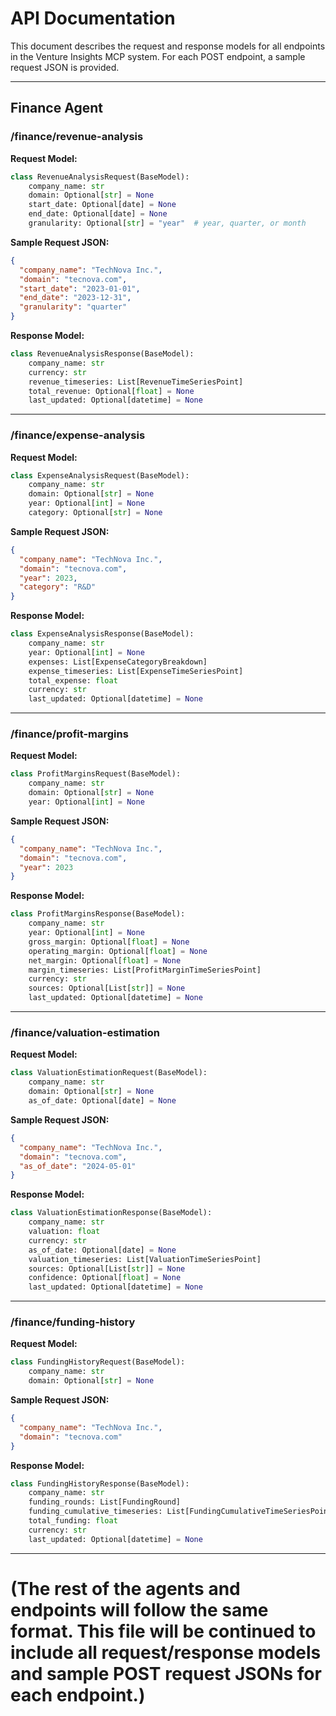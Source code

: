 # API Documentation

This document describes the request and response models for all endpoints in the Venture Insights MCP system. For each POST endpoint, a sample request JSON is provided.

---

## Finance Agent

### /finance/revenue-analysis
**Request Model:**
```python
class RevenueAnalysisRequest(BaseModel):
    company_name: str
    domain: Optional[str] = None
    start_date: Optional[date] = None
    end_date: Optional[date] = None
    granularity: Optional[str] = "year"  # year, quarter, or month
```
**Sample Request JSON:**
```json
{
  "company_name": "TechNova Inc.",
  "domain": "tecnova.com",
  "start_date": "2023-01-01",
  "end_date": "2023-12-31",
  "granularity": "quarter"
}
```
**Response Model:**
```python
class RevenueAnalysisResponse(BaseModel):
    company_name: str
    currency: str
    revenue_timeseries: List[RevenueTimeSeriesPoint]
    total_revenue: Optional[float] = None
    last_updated: Optional[datetime] = None
```

---

### /finance/expense-analysis
**Request Model:**
```python
class ExpenseAnalysisRequest(BaseModel):
    company_name: str
    domain: Optional[str] = None
    year: Optional[int] = None
    category: Optional[str] = None
```
**Sample Request JSON:**
```json
{
  "company_name": "TechNova Inc.",
  "domain": "tecnova.com",
  "year": 2023,
  "category": "R&D"
}
```
**Response Model:**
```python
class ExpenseAnalysisResponse(BaseModel):
    company_name: str
    year: Optional[int] = None
    expenses: List[ExpenseCategoryBreakdown]
    expense_timeseries: List[ExpenseTimeSeriesPoint]
    total_expense: float
    currency: str
    last_updated: Optional[datetime] = None
```

---

### /finance/profit-margins
**Request Model:**
```python
class ProfitMarginsRequest(BaseModel):
    company_name: str
    domain: Optional[str] = None
    year: Optional[int] = None
```
**Sample Request JSON:**
```json
{
  "company_name": "TechNova Inc.",
  "domain": "tecnova.com",
  "year": 2023
}
```
**Response Model:**
```python
class ProfitMarginsResponse(BaseModel):
    company_name: str
    year: Optional[int] = None
    gross_margin: Optional[float] = None
    operating_margin: Optional[float] = None
    net_margin: Optional[float] = None
    margin_timeseries: List[ProfitMarginTimeSeriesPoint]
    currency: str
    sources: Optional[List[str]] = None
    last_updated: Optional[datetime] = None
```

---

### /finance/valuation-estimation
**Request Model:**
```python
class ValuationEstimationRequest(BaseModel):
    company_name: str
    domain: Optional[str] = None
    as_of_date: Optional[date] = None
```
**Sample Request JSON:**
```json
{
  "company_name": "TechNova Inc.",
  "domain": "tecnova.com",
  "as_of_date": "2024-05-01"
}
```
**Response Model:**
```python
class ValuationEstimationResponse(BaseModel):
    company_name: str
    valuation: float
    currency: str
    as_of_date: Optional[date] = None
    valuation_timeseries: List[ValuationTimeSeriesPoint]
    sources: Optional[List[str]] = None
    confidence: Optional[float] = None
    last_updated: Optional[datetime] = None
```

---

### /finance/funding-history
**Request Model:**
```python
class FundingHistoryRequest(BaseModel):
    company_name: str
    domain: Optional[str] = None
```
**Sample Request JSON:**
```json
{
  "company_name": "TechNova Inc.",
  "domain": "tecnova.com"
}
```
**Response Model:**
```python
class FundingHistoryResponse(BaseModel):
    company_name: str
    funding_rounds: List[FundingRound]
    funding_cumulative_timeseries: List[FundingCumulativeTimeSeriesPoint]
    total_funding: float
    currency: str
    last_updated: Optional[datetime] = None
```

---

# (The rest of the agents and endpoints will follow the same format. This file will be continued to include all request/response models and sample POST request JSONs for each endpoint.) 